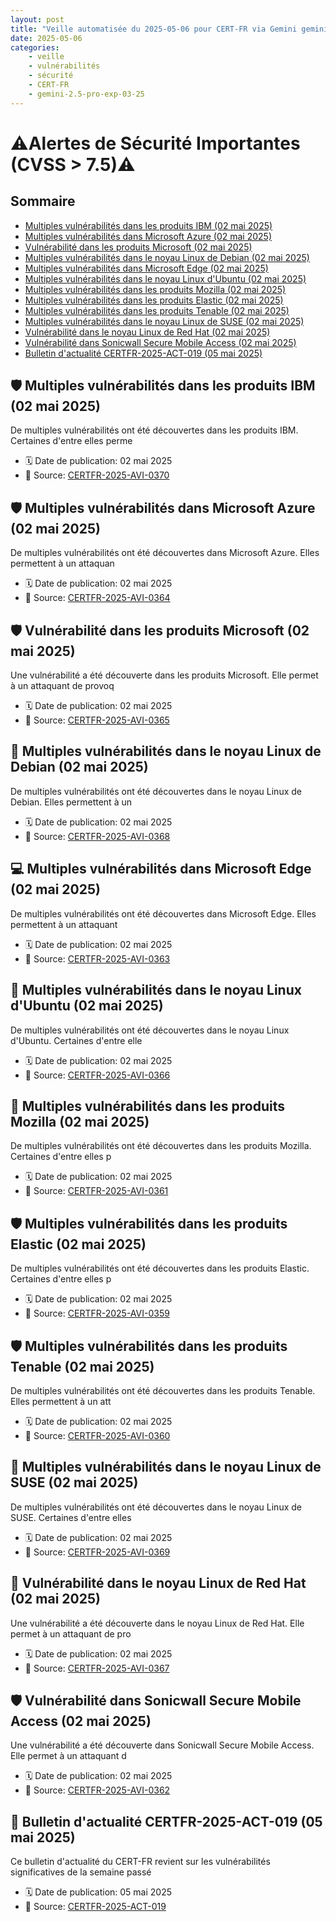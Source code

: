 ```yaml
---
layout: post
title: "Veille automatisée du 2025-05-06 pour CERT-FR via Gemini gemini-2.5-pro-exp-03-25"
date: 2025-05-06
categories:
    - veille
    - vulnérabilités
    - sécurité
    - CERT-FR
    - gemini-2.5-pro-exp-03-25
---
```

# ⚠️Alertes de Sécurité Importantes (CVSS > 7.5)⚠️

## Sommaire
*   [Multiples vulnérabilités dans les produits IBM (02 mai 2025)](#multiples-vulnérabilités-dans-les-produits-ibm-02-mai-2025)
*   [Multiples vulnérabilités dans Microsoft Azure (02 mai 2025)](#multiples-vulnérabilités-dans-microsoft-azure-02-mai-2025)
*   [Vulnérabilité dans les produits Microsoft (02 mai 2025)](#vulnérabilité-dans-les-produits-microsoft-02-mai-2025)
*   [Multiples vulnérabilités dans le noyau Linux de Debian (02 mai 2025)](#multiples-vulnérabilités-dans-le-noyau-linux-de-debian-02-mai-2025)
*   [Multiples vulnérabilités dans Microsoft Edge (02 mai 2025)](#multiples-vulnérabilités-dans-microsoft-edge-02-mai-2025)
*   [Multiples vulnérabilités dans le noyau Linux d'Ubuntu (02 mai 2025)](#multiples-vulnérabilités-dans-le-noyau-linux-dubuntu-02-mai-2025)
*   [Multiples vulnérabilités dans les produits Mozilla (02 mai 2025)](#multiples-vulnérabilités-dans-les-produits-mozilla-02-mai-2025)
*   [Multiples vulnérabilités dans les produits Elastic (02 mai 2025)](#multiples-vulnérabilités-dans-les-produits-elastic-02-mai-2025)
*   [Multiples vulnérabilités dans les produits Tenable (02 mai 2025)](#multiples-vulnérabilités-dans-les-produits-tenable-02-mai-2025)
*   [Multiples vulnérabilités dans le noyau Linux de SUSE (02 mai 2025)](#multiples-vulnérabilités-dans-le-noyau-linux-de-suse-02-mai-2025)
*   [Vulnérabilité dans le noyau Linux de Red Hat (02 mai 2025)](#vulnérabilité-dans-le-noyau-linux-de-red-hat-02-mai-2025)
*   [Vulnérabilité dans Sonicwall Secure Mobile Access (02 mai 2025)](#vulnérabilité-dans-sonicwall-secure-mobile-access-02-mai-2025)
*   [Bulletin d'actualité CERTFR-2025-ACT-019 (05 mai 2025)](#bulletin-dactualité-certfr-2025-act-019-05-mai-2025)

## 🛡️ Multiples vulnérabilités dans les produits IBM (02 mai 2025)
De multiples vulnérabilités ont été découvertes dans les produits IBM. Certaines d'entre elles perme
*   🗓️ Date de publication: 02 mai 2025
*   🔗 Source: [CERTFR-2025-AVI-0370](https://www.cert.ssi.gouv.fr/avis/CERTFR-2025-AVI-0370/)

## 🛡️ Multiples vulnérabilités dans Microsoft Azure (02 mai 2025)
De multiples vulnérabilités ont été découvertes dans Microsoft Azure. Elles permettent à un attaquan
*   🗓️ Date de publication: 02 mai 2025
*   🔗 Source: [CERTFR-2025-AVI-0364](https://www.cert.ssi.gouv.fr/avis/CERTFR-2025-AVI-0364/)

## 🛡️ Vulnérabilité dans les produits Microsoft (02 mai 2025)
Une vulnérabilité a été découverte dans les produits Microsoft. Elle permet à un attaquant de provoq
*   🗓️ Date de publication: 02 mai 2025
*   🔗 Source: [CERTFR-2025-AVI-0365](https://www.cert.ssi.gouv.fr/avis/CERTFR-2025-AVI-0365/)

## 🐧 Multiples vulnérabilités dans le noyau Linux de Debian (02 mai 2025)
De multiples vulnérabilités ont été découvertes dans le noyau Linux de Debian. Elles permettent à un
*   🗓️ Date de publication: 02 mai 2025
*   🔗 Source: [CERTFR-2025-AVI-0368](https://www.cert.ssi.gouv.fr/avis/CERTFR-2025-AVI-0368/)

## 💻 Multiples vulnérabilités dans Microsoft Edge (02 mai 2025)
De multiples vulnérabilités ont été découvertes dans Microsoft Edge. Elles permettent à un attaquant
*   🗓️ Date de publication: 02 mai 2025
*   🔗 Source: [CERTFR-2025-AVI-0363](https://www.cert.ssi.gouv.fr/avis/CERTFR-2025-AVI-0363/)

## 🐧 Multiples vulnérabilités dans le noyau Linux d'Ubuntu (02 mai 2025)
De multiples vulnérabilités ont été découvertes dans le noyau Linux d'Ubuntu. Certaines d'entre elle
*   🗓️ Date de publication: 02 mai 2025
*   🔗 Source: [CERTFR-2025-AVI-0366](https://www.cert.ssi.gouv.fr/avis/CERTFR-2025-AVI-0366/)

## 🦊 Multiples vulnérabilités dans les produits Mozilla (02 mai 2025)
De multiples vulnérabilités ont été découvertes dans les produits Mozilla. Certaines d'entre elles p
*   🗓️ Date de publication: 02 mai 2025
*   🔗 Source: [CERTFR-2025-AVI-0361](https://www.cert.ssi.gouv.fr/avis/CERTFR-2025-AVI-0361/)

## 🛡️ Multiples vulnérabilités dans les produits Elastic (02 mai 2025)
De multiples vulnérabilités ont été découvertes dans les produits Elastic. Certaines d'entre elles p
*   🗓️ Date de publication: 02 mai 2025
*   🔗 Source: [CERTFR-2025-AVI-0359](https://www.cert.ssi.gouv.fr/avis/CERTFR-2025-AVI-0359/)

## 🛡️ Multiples vulnérabilités dans les produits Tenable (02 mai 2025)
De multiples vulnérabilités ont été découvertes dans les produits Tenable. Elles permettent à un att
*   🗓️ Date de publication: 02 mai 2025
*   🔗 Source: [CERTFR-2025-AVI-0360](https://www.cert.ssi.gouv.fr/avis/CERTFR-2025-AVI-0360/)

## 🐧 Multiples vulnérabilités dans le noyau Linux de SUSE (02 mai 2025)
De multiples vulnérabilités ont été découvertes dans le noyau Linux de SUSE. Certaines d'entre elles
*   🗓️ Date de publication: 02 mai 2025
*   🔗 Source: [CERTFR-2025-AVI-0369](https://www.cert.ssi.gouv.fr/avis/CERTFR-2025-AVI-0369/)

## 🐧 Vulnérabilité dans le noyau Linux de Red Hat (02 mai 2025)
Une vulnérabilité a été découverte dans le noyau Linux de Red Hat. Elle permet à un attaquant de pro
*   🗓️ Date de publication: 02 mai 2025
*   🔗 Source: [CERTFR-2025-AVI-0367](https://www.cert.ssi.gouv.fr/avis/CERTFR-2025-AVI-0367/)

## 🛡️ Vulnérabilité dans Sonicwall Secure Mobile Access (02 mai 2025)
Une vulnérabilité a été découverte dans Sonicwall Secure Mobile Access. Elle permet à un attaquant d
*   🗓️ Date de publication: 02 mai 2025
*   🔗 Source: [CERTFR-2025-AVI-0362](https://www.cert.ssi.gouv.fr/avis/CERTFR-2025-AVI-0362/)

## 📢 Bulletin d'actualité CERTFR-2025-ACT-019 (05 mai 2025)
Ce bulletin d'actualité du CERT-FR revient sur les vulnérabilités significatives de la semaine passé
*   🗓️ Date de publication: 05 mai 2025
*   🔗 Source: [CERTFR-2025-ACT-019](https://www.cert.ssi.gouv.fr/actualite/CERTFR-2025-ACT-019/)